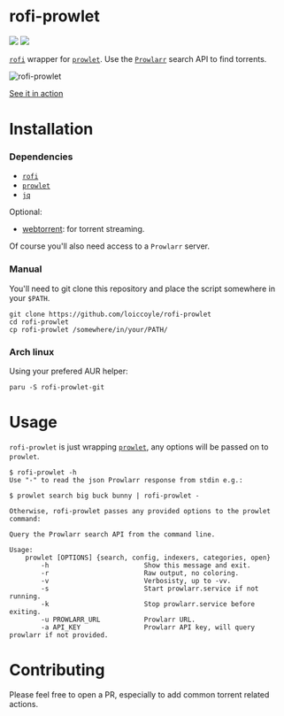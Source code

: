 # rofi-prowlet

<a href="./LICENSE.md"><img src="https://img.shields.io/badge/license-MIT-blue.svg"></a>
<a href="https://aur.archlinux.org/packages/rofi-prowlet-git/"><img src="https://img.shields.io/aur/version/rofi-prowlet-git"></a>

[`rofi`](https://github.com/davatorium/rofi) wrapper for [`prowlet`](https://github.com/loiccoyle/prowlet). Use the [`Prowlarr`](https://github.com/prowlarr/prowlarr) search API to find torrents.

![rofi-prowlet](https://i.imgur.com/Fb2wh45.png)

[See it in action](https://imgur.com/7roVMqQ)

# Installation

### Dependencies

- [`rofi`](https://github.com/davatorium/rofi)
- [`prowlet`](https://github.com/loiccoyle/prowlet)
- [`jq`](https://github.com/stedolan/jq)

Optional:

- [webtorrent](https://github.com/webtorrent/webtorrent): for torrent streaming.

Of course you'll also need access to a `Prowlarr` server.

### Manual

You'll need to git clone this repository and place the script somewhere in your `$PATH`.

```
git clone https://github.com/loiccoyle/rofi-prowlet
cd rofi-prowlet
cp rofi-prowlet /somewhere/in/your/PATH/
```

### Arch linux

Using your prefered AUR helper:

```
paru -S rofi-prowlet-git
```

# Usage

`rofi-prowlet` is just wrapping [`prowlet`](https://github.com/loiccoyle/prowlet), any options will be passed on to `prowlet`.

```
$ rofi-prowlet -h
Use "-" to read the json Prowlarr response from stdin e.g.:

$ prowlet search big buck bunny | rofi-prowlet -

Otherwise, rofi-prowlet passes any provided options to the prowlet command:

Query the Prowlarr search API from the command line.

Usage:
    prowlet [OPTIONS] {search, config, indexers, categories, open}
        -h                        Show this message and exit.
        -r                        Raw output, no coloring.
        -v                        Verbosisty, up to -vv.
        -s                        Start prowlarr.service if not running.
        -k                        Stop prowlarr.service before exiting.
        -u PROWLARR_URL           Prowlarr URL.
        -a API_KEY                Prowlarr API key, will query prowlarr if not provided.
```

# Contributing

Please feel free to open a PR, especially to add common torrent related actions.
